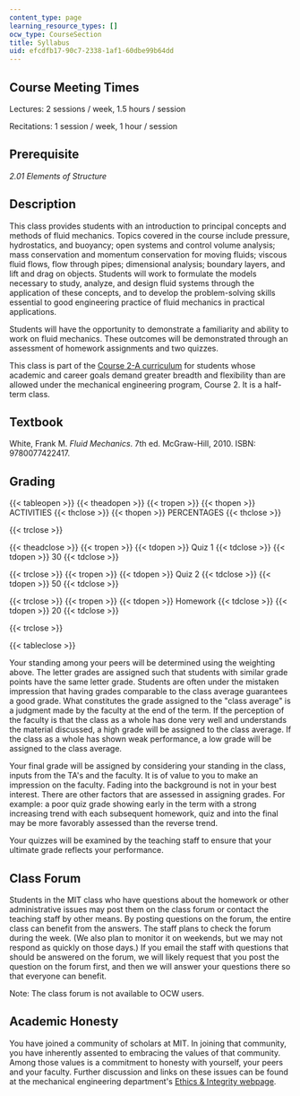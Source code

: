 ```yaml
---
content_type: page
learning_resource_types: []
ocw_type: CourseSection
title: Syllabus
uid: efcdfb17-90c7-2338-1af1-60dbe99b64dd
---
```


Course Meeting Times
--------------------

Lectures: 2 sessions / week, 1.5 hours / session

Recitations: 1 session / week, 1 hour / session

Prerequisite
------------

_2.01_ _Elements of Structure_

Description
-----------

This class provides students with an introduction to principal concepts and methods of fluid mechanics. Topics covered in the course include pressure, hydrostatics, and buoyancy; open systems and control volume analysis; mass conservation and momentum conservation for moving fluids; viscous fluid flows, flow through pipes; dimensional analysis; boundary layers, and lift and drag on objects. Students will work to formulate the models necessary to study, analyze, and design fluid systems through the application of these concepts, and to develop the problem-solving skills essential to good engineering practice of fluid mechanics in practical applications.

Students will have the opportunity to demonstrate a familiarity and ability to work on fluid mechanics. These outcomes will be demonstrated through an assessment of homework assignments and two quizzes.

This class is part of the [Course 2-A curriculum](http://meche.mit.edu/academic/undergraduate/course2a/) for students whose academic and career goals demand greater breadth and flexibility than are allowed under the mechanical engineering program, Course 2. It is a half-term class.

Textbook
--------

White, Frank M. _Fluid Mechanics_. 7th ed. McGraw-Hill, 2010. ISBN: 9780077422417.

Grading
-------

{{< tableopen >}}
{{< theadopen >}}
{{< tropen >}}
{{< thopen >}}
ACTIVITIES
{{< thclose >}}
{{< thopen >}}
PERCENTAGES
{{< thclose >}}

{{< trclose >}}

{{< theadclose >}}
{{< tropen >}}
{{< tdopen >}}
Quiz 1
{{< tdclose >}}
{{< tdopen >}}
30
{{< tdclose >}}

{{< trclose >}}
{{< tropen >}}
{{< tdopen >}}
Quiz 2
{{< tdclose >}}
{{< tdopen >}}
50
{{< tdclose >}}

{{< trclose >}}
{{< tropen >}}
{{< tdopen >}}
Homework
{{< tdclose >}}
{{< tdopen >}}
20
{{< tdclose >}}

{{< trclose >}}

{{< tableclose >}}

Your standing among your peers will be determined using the weighting above. The letter grades are assigned such that students with similar grade points have the same letter grade. Students are often under the mistaken impression that having grades comparable to the class average guarantees a good grade. What constitutes the grade assigned to the "class average" is a judgment made by the faculty at the end of the term. If the perception of the faculty is that the class as a whole has done very well and understands the material discussed, a high grade will be assigned to the class average. If the class as a whole has shown weak performance, a low grade will be assigned to the class average.

Your final grade will be assigned by considering your standing in the class, inputs from the TA's and the faculty. It is of value to you to make an impression on the faculty. Fading into the background is not in your best interest. There are other factors that are assessed in assigning grades. For example: a poor quiz grade showing early in the term with a strong increasing trend with each subsequent homework, quiz and into the final may be more favorably assessed than the reverse trend.

Your quizzes will be examined by the teaching staff to ensure that your ultimate grade reflects your performance.

Class Forum
-----------

Students in the MIT class who have questions about the homework or other administrative issues may post them on the class forum or contact the teaching staff by other means. By posting questions on the forum, the entire class can benefit from the answers. The staff plans to check the forum during the week. (We also plan to monitor it on weekends, but we may not respond as quickly on those days.) If you email the staff with questions that should be answered on the forum, we will likely request that you post the question on the forum first, and then we will answer your questions there so that everyone can benefit.

Note: The class forum is not available to OCW users.

Academic Honesty
----------------

You have joined a community of scholars at MIT. In joining that community, you have inherently assented to embracing the values of that community. Among those values is a commitment to honesty with yourself, your peers and your faculty. Further discussion and links on these issues can be found at the mechanical engineering department's [Ethics & Integrity webpage](http://meche.mit.edu/life/ethics/).